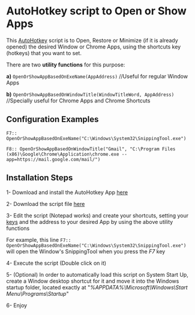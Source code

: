 # AutoHotkey script to Open or Show Apps


This [AutoHotkey](https://www.autohotkey.com/) script is to Open, Restore or Minimize (if it is already opened) the desired Window or Chrome Apps, using the shortcuts key (hotkeys) that you want to set.

There are two **utility functions** for this purpose: 

**a)** `OpenOrShowAppBasedOnExeName(AppAddress)` //Useful for regular Window Apps

**b)** `OpenOrShowAppBasedOnWindowTitle(WindowTitleWord, AppAddress)`  //Specially useful for Chrome Apps and Chrome Shortcuts


## Configuration Examples

`F7:: OpenOrShowAppBasedOnExeName("C:\Windows\System32\SnippingTool.exe")`

`F8:: OpenOrShowAppBasedOnWindowTitle("Gmail", "C:\Program Files (x86)\Google\Chrome\Application\chrome.exe --app=https://mail.google.com/mail/")`



## Installation Steps

1- Download and install the AutoHotkey App [here](https://autohotkey.com/download/ahk-install.exe)

2- Download the script file [here](https://github.com/JuanmaMenendez/AutoHotkey-script-Open-Show-Apps/releases/latest/download/Open-Show-Apps.ahk)

3- Edit the script (Notepad works) and create your shortcuts, setting your [keys](https://autohotkey.com/docs/KeyList.htm) and the address to your desired App by using the above utility functions

For example, this line `F7:: OpenOrShowAppBasedOnExeName("C:\Windows\System32\SnippingTool.exe")`  will open the Window's SnippingTool when you press the *F7* key

4- Execute the script (Double click on it)

5- (Optional) In order to automatically load this script on System Start Up, create a Window desktop shortcut for it and move it into the Windows startup folder, located exactly at "*%APPDATA%\Microsoft\Windows\Start Menu\Programs\Startup*"

6- Enjoy
